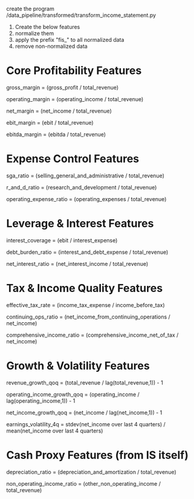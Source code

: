 create the program /data_pipeline/transformed/transform_income_statement.py

1. Create the below features 
2. normalize them
3. apply the prefix "fis_" to all normalized data
4. remove non-normalized data


# Core Profitability Features

gross_margin = (gross_profit / total_revenue)

operating_margin = (operating_income / total_revenue)

net_margin = (net_income / total_revenue)

ebit_margin = (ebit / total_revenue)

ebitda_margin = (ebitda / total_revenue)

# Expense Control Features

sga_ratio = (selling_general_and_administrative / total_revenue)

r_and_d_ratio = (research_and_development / total_revenue)

operating_expense_ratio = (operating_expenses / total_revenue)

# Leverage & Interest Features

interest_coverage = (ebit / interest_expense)

debt_burden_ratio = (interest_and_debt_expense / total_revenue)

net_interest_ratio = (net_interest_income / total_revenue)

# Tax & Income Quality Features

effective_tax_rate = (income_tax_expense / income_before_tax)

continuing_ops_ratio = (net_income_from_continuing_operations / net_income)

comprehensive_income_ratio = (comprehensive_income_net_of_tax / net_income)

# Growth & Volatility Features

revenue_growth_qoq = (total_revenue / lag(total_revenue,1)) - 1

operating_income_growth_qoq = (operating_income / lag(operating_income,1)) - 1

net_income_growth_qoq = (net_income / lag(net_income,1)) - 1

earnings_volatility_4q = stdev(net_income over last 4 quarters) / mean(net_income over last 4 quarters)

# Cash Proxy Features (from IS itself)

depreciation_ratio = (depreciation_and_amortization / total_revenue)

non_operating_income_ratio = (other_non_operating_income / total_revenue)
